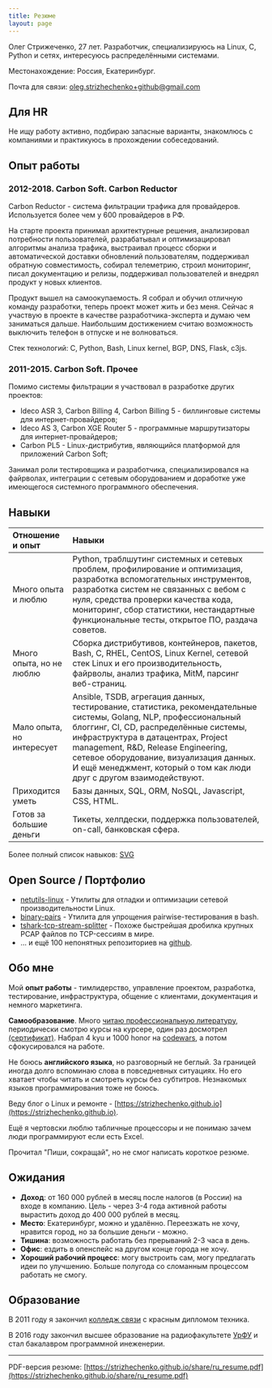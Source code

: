 ```yaml
---
title: Резюме
layout: page
---
```


Олег Стрижеченко, 27 лет. Разработчик, специализируюсь на Linux, C, Python и сетях, интересуюсь распределёнными системами.

Местонахождение: Россия, Екатеринбург.

Почта для связи: oleg.strizhechenko+github@gmail.com

## Для HR

Не ищу работу активно, подбираю запасные варианты, знакомлюсь с компаниями и практикуюсь в прохождении собеседований.

## Опыт работы

### 2012-2018. Carbon Soft. Carbon Reductor

Carbon Reductor - система фильтрации трафика для провайдеров. Используется более чем у 600 провайдеров в РФ.

На старте проекта принимал архитектурные решения, анализировал потребности пользователей, разрабатывал и оптимизацировал алгоритмы анализа трафика, выстраивал процесс сборки и автоматической доставки обновлений пользователям, поддерживал обратную совместимость, собирал телеметрию, строил мониторинг, писал документацию и релизы, поддерживал пользователей и внедрял продукт у новых клиентов.

Продукт вышел на самоокупаемость. Я собрал и обучил отличную команду разработки, теперь проект может жить и без меня. Сейчас я участвую в проекте в качестве разработчика-эксперта и думаю чем заниматься дальше. Наибольшим достижением считаю возможность выключить телефон в отпуске и не волноваться.

Стек технологий: C, Python, Bash, Linux kernel, BGP, DNS, Flask, c3js.

### 2011-2015. Carbon Soft. Прочее

Помимо системы фильтрации я участвовал в разработке других проектов:

- Ideco ASR 3, Carbon Billing 4, Carbon Billing 5 - биллинговые системы для интернет-провайдеров;
- Ideco AS 3, Carbon XGE Router 5 - программные маршрутизаторы для интернет-провайдеров;
- Carbon PL5 - Linux-дистрибутив, являющийся платформой для приложений Carbon Soft;

Занимал роли тестировщика и разработчика, специализировался на файрволах, интеграции с сетевым оборудованием и доработке уже имеющегося системного программного обеспечения.

## Навыки

| Отношение и опыт | Навыки |
| :---- | :---- |
| Много опыта и люблю | Python, траблшутинг системных и сетевых проблем, профилирование и оптимизация, разработка вспомогательных инструментов, разработка систем не связанных с вебом с нуля, средства проверки качества кода, мониторинг, сбор статистики, нестандартные функциональные тесты, открытое ПО, раздача советов. |
| Много опыта, но не люблю | Сборка дистрибутивов, контейнеров, пакетов, Bash, C, RHEL, CentOS, Linux Kernel, сетевой стек Linux и его производительность, файрволы, анализ трафика, MitM, парсинг веб-страниц. |
| Мало опыта, но интересует | Ansible, TSDB, агрегация данных, тестирование, статистика, рекомендательные системы, Golang, NLP, профессиональный блоггинг, CI, CD, распределённые системы, инфраструктура в датацентрах, Project management, R&D, Release Engineering, сетевое оборудование, визуализация данных. И ещё менеджмент, который о том как люди друг с другом взаимодействуют. |
| Приходится уметь | Базы данных, SQL, ORM, NoSQL, Javascript, CSS, HTML. |
| Готов за большие деньги | Тикеты, хелпдески, поддержка пользователей, on-call, банковская сфера. |

Более полный список навыков: [SVG](/images/my-skills.svg)

## Open Source / Портфолио

- [netutils-linux](https://github.com/strizhechenko/netutils-linux) - Утилиты для отладки и оптимизации сетевой производительности Linux.
- [binary-pairs](https://github.com/strizhechenko/binary-pairs) - Утилита для упрощения pairwise-тестирования в bash.
- [tshark-tcp-stream-splitter](https://github.com/strizhechenko/tshark-tcp-stream-splitter) - Похоже быстрейшая дробилка крупных PCAP файлов по TCP-сессиям в мире.
- ... и ещё 100 непонятных репозиториев на [github](https://github.com/strizhechenko).

## Обо мне

Мой **опыт работы** - тимлидерство, управление проектом, разработка, тестирование, инфраструктура, общение с клиентами, документация и немного маркетинга.

**Самообразование**. Много [читаю профессиональную литературу](https://strizhechenko.github.io/2017/06/30/programming-books.html), периодически смотрю курсы на курсере, один раз досмотрел [(сертификат)](http://coursera.org/api/certificate.v1/pdf/4DHY7WQBMT25). Набрал 4 kyu и 1000 honor на [codewars](https://www.codewars.com/users/strizhechenko), а потом сфокусировался на работе.

Не боюсь **английского языка**, но разговорный не беглый. За границей иногда долго вспоминаю слова в повседневных ситуациях. Но его хватает чтобы читать и смотреть курсы без субтитров. Незнакомых языков программирования тоже не боюсь.

Веду блог о Linux и ремонте - [https://strizhechenko.github.io](https://strizhechenko.github.io).

Ещё я чертовски люблю табличные процессоры и не понимаю зачем люди программируют если есть Excel.

Прочитал "Пиши, сокращай", но не смог написать короткое резюме.

## Ожидания

- **Доход**: от 160 000 рублей в месяц после налогов (в России) на входе в компанию. Цель - через 3-4 года активной работы вырастить доход до 400 000 рублей в месяц.
- **Место**: Екатеринбург, можно и удалённо. Переезжать не хочу, нравится город, но за большие деньги - можно.
- **Тишина**: возможность работать без прерываний 2-3 часа в день.
- **Офис**: ездить в опенспейс на другом конце города не хочу.
- **Хороший рабочий процесс**: могу выстроить сам, могу предлагать идеи по улучшению. Больше полугода со сломанным процессом работать не смогу.

## Образование

В 2011 году я закончил [колледж связи](http://uisi.ru/) с красным дипломом техника.

В 2016 году закончил высшее образование на радиофакультете [УрФУ](http://urfu.ru/) и стал бакалавром программной инеженерии.

----

PDF-версия резюме: [https://strizhechenko.github.io/share/ru_resume.pdf](https://strizhechenko.github.io/share/ru_resume.pdf)
